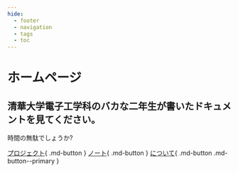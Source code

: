 ```yaml
---
hide:
  - footer
  - navigation
  - tags
  - toc
---
```


# ホームページ

## 清華大学電子工学科のバカな二年生が書いたドキュメントを見てください。

時間の無駄でしょうか?

[プロジェクト](projects/){ .md-button }
[ノート](notes/){ .md-button }
[について](about/){ .md-button .md-button--primary }